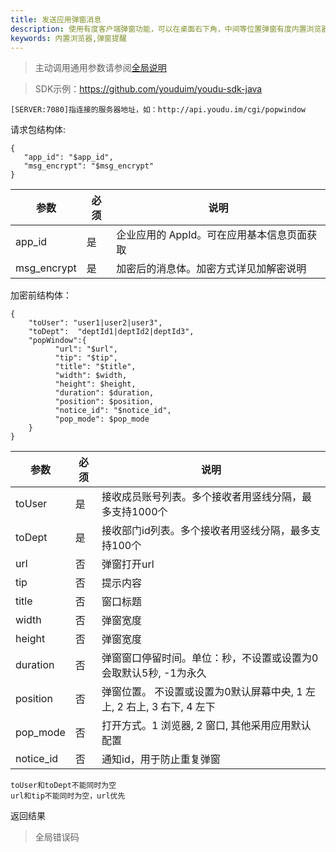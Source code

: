 ```yaml
---
title: 发送应用弹窗消息
description: 使用有度客户端弹窗功能，可以在桌面右下角，中间等位置弹窗有度内置浏览器
keywords: 内置浏览器,弹窗提醒
---
```


> 主动调用通用参数请参阅[全局说明](c01_00002.html#_2)

> SDK示例：https://github.com/youduim/youdu-sdk-java

```
[SERVER:7080]指连接的服务器地址，如：http://api.youdu.im/cgi/popwindow
```

请求包结构体:

```
{
   "app_id": "$app_id",
   "msg_encrypt": "$msg_encrypt"
}
```

| 参数        | 必须 | 说明                                       |
| ----------- | ---- | ------------------------------------------ |
| app_id      | 是   | 企业应用的 AppId。可在应用基本信息页面获取 |
| msg_encrypt | 是   | 加密后的消息体。加密方式详见加解密说明     |

加密前结构体：

```
{
    "toUser": "user1|user2|user3",
    "toDept":  "deptId1|deptId2|deptId3",
    "popWindow":{
          "url": "$url",
          "tip": "$tip",
          "title": "$title",
          "width": $width,
          "height": $height,
          "duration": $duration,
          "position": $position,
          "notice_id": "$notice_id",
          "pop_mode": $pop_mode
    }
}
```

| 参数      | 必须 | 说明                                                         |
| --------- | ---- | ------------------------------------------------------------ |
| toUser    | 是   | 接收成员账号列表。多个接收者用竖线分隔，最多支持1000个       |
| toDept    | 是   | 接收部门id列表。多个接收者用竖线分隔，最多支持100个          |
| url       | 否   | 弹窗打开url                                                  |
| tip       | 否   | 提示内容                                                     |
| title     | 否   | 窗口标题                                                     |
| width     | 否   | 弹窗宽度                                                     |
| height    | 否   | 弹窗宽度                                                     |
| duration  | 否   | 弹窗窗口停留时间。单位：秒，不设置或设置为0会取默认5秒, -1为永久 |
| position  | 否   | 弹窗位置。 不设置或设置为0默认屏幕中央, 1 左上, 2 右上, 3 右下, 4 左下 |
| pop_mode  | 否   | 打开方式。1 浏览器, 2 窗口, 其他采用应用默认配置             |
| notice_id | 否   | 通知id，用于防止重复弹窗                                     |

```
toUser和toDept不能同时为空
url和tip不能同时为空，url优先
```

返回结果

> 全局错误码